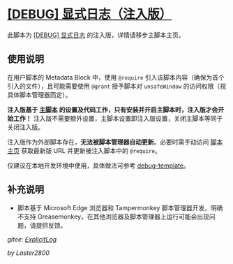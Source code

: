 # [[DEBUG] 显式日志（注入版）](https://greasyfork.org/zh-CN/scripts/429525)

此脚本为 [[DEBUG] 显式日志](https://greasyfork.org/zh-CN/scripts/429521) 的注入版，详情请移步主脚本主页。

## 使用说明

在用户脚本的 Metadata Block 中，使用 `@require` 引入该脚本内容（确保为首个引入的文件），且可能需要使用 `@grant` 授予脚本对 `unsafeWindow` 的访问权限（视具体脚本管理器而定）。

**注入版基于 [主脚本](https://greasyfork.org/zh-CN/scripts/429521) 的设置及代码工作，只有安装并开启主脚本时，注入版才会开始工作！** 注入版不需要额外设置，主脚本设置即注入版设置，关闭主脚本等同于关闭注入版。

注入版作为外部脚本存在，**无法被脚本管理器自动更新**。必要时需手动访问 [脚本主页](https://greasyfork.org/zh-CN/scripts/429525) 获取最新版 URL 并更新被注入脚本中的 `@require`。

仅建议在本地开发环境中使用，具体做法可参考 [debug-template](https://gitee.com/liangjiancang/userscript/blob/master/util/debug-template.user.js)。

## 补充说明

* 脚本基于 Microsoft Edge 浏览器和 Tampermonkey 脚本管理器开发，明确不支持 Greasemonkey。在其他浏览器及脚本管理器上运行可能会出现问题，请提供反馈。

*gitee: [ExplicitLog](https://gitee.com/liangjiancang/userscript/tree/master/script/ExplicitLog)*

*by Laster2800*

